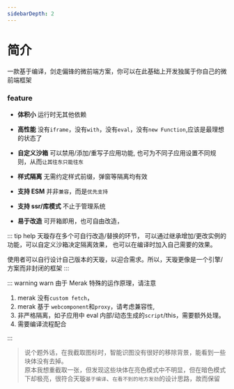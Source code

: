 ```yaml
---
sidebarDepth: 2
---
```

# 简介
一款基于编译，剑走偏锋的微前端方案，你可以在此基础上开发独属于你自己的微前端框架

### feature

- **体积小**
  运行时无其他依赖

- **高性能**
  没有`iframe`，没有`with`，没有`eval`，没有`new Function`,应该是最理想的状态了

- **自定义沙箱**
  可以禁用/添加/重写子应用功能, 也可为不同子应用设置不同规则，从而`让其往东只能往东`

- **样式隔离**
  无需约定样式前缀，弹窗等隔离均有效

- **支持 ESM**
  并非`兼容`，而是`优先支持`

- **支持 ssr/库模式**
  不止于管理系统

- **易于改造**
  可开箱即用，也可自由改造，

::: tip help
天璇存在多个可自行改造/替换的环节，
可以通过继承增加/更改实例的功能，可以自定义沙箱决定隔离效果，
也可以在编译时加入自己需要的效果。

使用者可以自行设计自己版本的天璇，以迎合需求。所以，天璇更像是一个引擎/方案而非封闭的框架
::: 


::: warning warn
由于 Merak 特殊的运作原理，请注意

1. merak 没有`custom fetch`，
2. merak 基于 `webcomponent`和`proxy`，请考虑兼容性,
3. 非严格隔离，如子应用中 eval 内部/动态生成的`script`/this，需要额外处理。
4. 需要编译流程配合
  
:::
<br>

> 说个题外话，在我截取图标时，智能识图没有很好的移除背景，能看到一些块体没有去掉。<br>原本我想重截取一张，但发现这些块体在亮色模式中不明显，但在暗色模式下却极亮，很符合天璇`基于编译`、`在看不到的地方发劲`的设计思路，故而保留